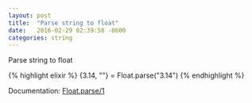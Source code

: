 ```yaml
---
layout: post
title:  "Parse string to float"
date:   2016-02-29 02:39:58 -0600
categories: string
---
```

Parse string to float

{% highlight elixir %}
{3.14, ""} = Float.parse("3.14")
{% endhighlight %}

Documentation: [Float.parse/1](https://hexdocs.pm/elixir/Float.html#parse/1)
